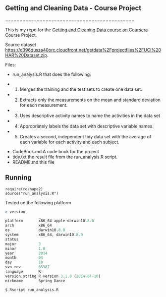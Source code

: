 ## Getting and Cleaning Data - Course Project
=============================================

This is my repo for the [Getting and Cleaning Data course on Coursera](https://www.coursera.org/course/getdata) Course Project.

Source dataset https://d396qusza40orc.cloudfront.net/getdata%2Fprojectfiles%2FUCI%20HAR%20Dataset.zip.

Files:

* run_analysis.R that does the following:
 - 1. Merges the training and the test sets to create one data set.
 - 2. Extracts only the measurements on the mean and standard deviation for each measurement. 
 - 3. Uses descriptive activity names to name the activities in the data set
 - 4. Appropriately labels the data set with descriptive variable names. 
 - 5. Creates a second, independent tidy data set with the average of each variable for each activity and each subject. 

* CodeBook.md A code book for the project
* tidy.txt the result file from the run_analysis.R script.
* README.md this file 

##  Running
```{r}
require(reshape2)
source("run_analysis.R")
```

Tested on the following platform
```R
> version
               _                           
platform       x86_64-apple-darwin10.8.0   
arch           x86_64                      
os             darwin10.8.0                
system         x86_64, darwin10.8.0        
status                                     
major          3                           
minor          1.0                         
year           2014                        
month          04                          
day            10                          
svn rev        65387                       
language       R                           
version.string R version 3.1.0 (2014-04-10)
nickname       Spring Dance     
```
 

```bash
$ Rscript run_analysis.R
```

